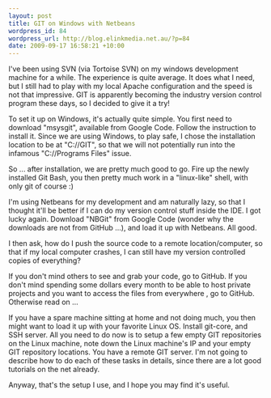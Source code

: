 ```yaml
--- 
layout: post
title: GIT on Windows with Netbeans
wordpress_id: 84
wordpress_url: http://blog.elinkmedia.net.au/?p=84
date: 2009-09-17 16:58:21 +10:00
---
```

I've been using SVN (via Tortoise SVN) on my windows development machine for a while. The experience is quite average. It does what I need, but I still had to play with my local Apache configuration and the speed is not that impressive. GIT is apparently becoming the industry version control program these days, so I decided to give it a try!

To set it up on Windows, it's actually quite simple. You first need to download "msysgit", available from Google Code. Follow the instruction to install it. Since we are using Windows, to play safe, I chose the installation location to be at "C://GIT", so that we will not potentially run into the infamous "C://Programs Files" issue.

So ... after installation, we are pretty much good to go. Fire up the newly installed Git Bash, you then pretty much work in a "linux-like" shell, with only git of course :)

I'm using Netbeans for my development and am naturally lazy, so that I thought it'll be better if I can do my version control stuff inside the IDE. I got lucky again. Download "NBGit" from Google Code (wonder why the downloads are not from GitHub ...), and load it up with Netbeans. All good.

I then ask, how do I push the source code to a remote location/computer, so that if my local computer crashes, I can still have my version controlled copies of everything?

If you don't mind others to see and grab your code, go to GitHub. If you don't mind spending some dollars every month to be able to host private projects and you want to access the files from everywhere , go to GitHub. Otherwise read on ...

If you have a spare machine sitting at home and not doing much, you then might want to load it up with your favorite Linux OS. Install git-core, and SSH server. All you need to do now is to setup a few empty GIT repositories on the Linux machine, note down the Linux machine's IP and your empty GIT repository locations. You have a remote GIT server. I'm not going to describe how to do each of these tasks in details, since there are a lot good tutorials on the net already.

Anyway, that's the setup I use, and I hope you may find it's useful.
